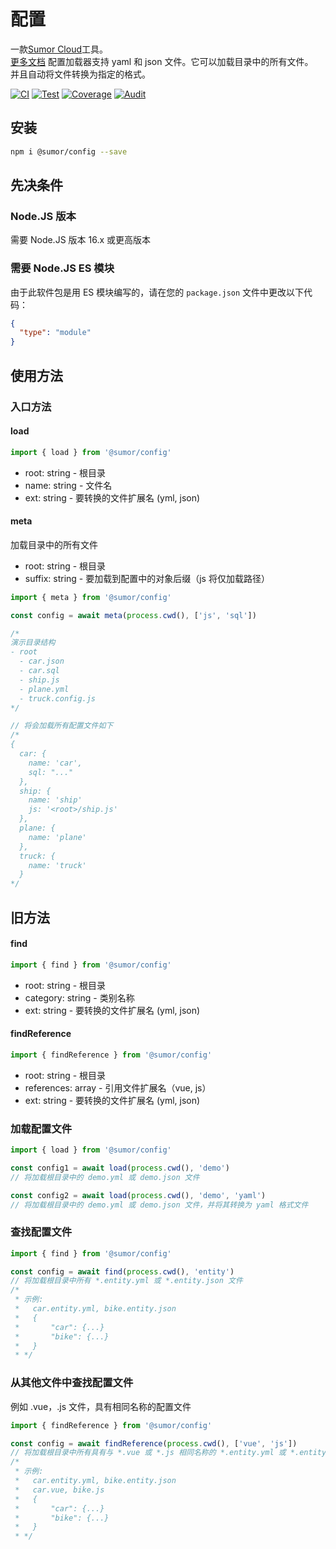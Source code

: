 # 配置

一款[Sumor Cloud](https://sumor.cloud)工具。  
[更多文档](https://sumor.cloud/config)
配置加载器支持 yaml 和 json 文件。它可以加载目录中的所有文件。  
并且自动将文件转换为指定的格式。

[![CI](https://github.com/sumor-cloud/config/actions/workflows/ci.yml/badge.svg)](https://github.com/sumor-cloud/config/actions/workflows/ci.yml)
[![Test](https://github.com/sumor-cloud/config/actions/workflows/ut.yml/badge.svg)](https://github.com/sumor-cloud/config/actions/workflows/ut.yml)
[![Coverage](https://github.com/sumor-cloud/config/actions/workflows/coverage.yml/badge.svg)](https://github.com/sumor-cloud/config/actions/workflows/coverage.yml)
[![Audit](https://github.com/sumor-cloud/config/actions/workflows/audit.yml/badge.svg)](https://github.com/sumor-cloud/config/actions/workflows/audit.yml)

## 安装

```bash
npm i @sumor/config --save
```

## 先决条件

### Node.JS 版本

需要 Node.JS 版本 16.x 或更高版本

### 需要 Node.JS ES 模块

由于此软件包是用 ES 模块编写的，请在您的 `package.json` 文件中更改以下代码：

```json
{
  "type": "module"
}
```

## 使用方法

### 入口方法

#### load

```js
import { load } from '@sumor/config'
```

- root: string - 根目录
- name: string - 文件名
- ext: string - 要转换的文件扩展名 (yml, json)

#### meta

加载目录中的所有文件

- root: string - 根目录
- suffix: string - 要加载到配置中的对象后缀（js 将仅加载路径）

```js
import { meta } from '@sumor/config'

const config = await meta(process.cwd(), ['js', 'sql'])

/*
演示目录结构
- root
  - car.json
  - car.sql
  - ship.js
  - plane.yml
  - truck.config.js
*/

// 将会加载所有配置文件如下
/*
{
  car: {
    name: 'car',
    sql: "..."
  },
  ship: {
    name: 'ship'
    js: '<root>/ship.js'
  },
  plane: {
    name: 'plane'
  },
  truck: {
    name: 'truck'
  }
*/
```

## 旧方法

#### find

```js
import { find } from '@sumor/config'
```

- root: string - 根目录
- category: string - 类别名称
- ext: string - 要转换的文件扩展名 (yml, json)

#### findReference

```js
import { findReference } from '@sumor/config'
```

- root: string - 根目录
- references: array - 引用文件扩展名（vue, js）
- ext: string - 要转换的文件扩展名 (yml, json)

### 加载配置文件

```javascript
import { load } from '@sumor/config'

const config1 = await load(process.cwd(), 'demo')
// 将加载根目录中的 demo.yml 或 demo.json 文件

const config2 = await load(process.cwd(), 'demo', 'yaml')
// 将加载根目录中的 demo.yml 或 demo.json 文件，并将其转换为 yaml 格式文件
```

### 查找配置文件

```javascript
import { find } from '@sumor/config'

const config = await find(process.cwd(), 'entity')
// 将加载根目录中所有 *.entity.yml 或 *.entity.json 文件
/*
 * 示例:
 *   car.entity.yml, bike.entity.json
 *   {
 *       "car": {...}
 *       "bike": {...}
 *   }
 * */
```

### 从其他文件中查找配置文件

例如 .vue，.js 文件，具有相同名称的配置文件

```javascript
import { findReference } from '@sumor/config'

const config = await findReference(process.cwd(), ['vue', 'js'])
// 将加载根目录中所有具有与 *.vue 或 *.js 相同名称的 *.entity.yml 或 *.entity.json 文件
/*
 * 示例:
 *   car.entity.yml, bike.entity.json
 *   car.vue, bike.js
 *   {
 *       "car": {...}
 *       "bike": {...}
 *   }
 * */
```
